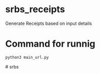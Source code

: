 # srbs_receipts
Generate Receipts based on input details

# Command for runnig
    python3 main_url.py
#   s r b s  
 